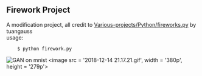 ## Firework Project
A modification project, all credit to [Various-projects/Python/fireworks.py](https://github.com/tuangauss/Various-projects/blob/master/Python/fireworks.py) by tuangauss  
usage:  

		$ python firework.py 
		
![](2018-12-14\21.17.21.gif "GAN on mnist")
<image src = '2018-12-14 21.17.21.gif', width = '380p', height = '279p'>
